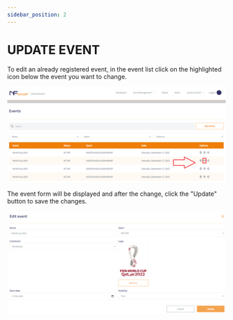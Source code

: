 ```yaml
---
sidebar_position: 2
---
```


# UPDATE EVENT

To edit an already registered event, in the event list click on the highlighted icon below the event you want to change.

![1](/img/update-event.png)

The event form will be displayed and after the change, click the "Update" button to save the changes.

![1](/img/update-event-form.png)

